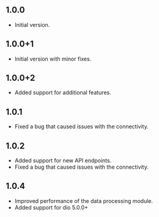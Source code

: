 ## 1.0.0

- Initial version.

## 1.0.0+1

- Initial version with minor fixes.


## 1.0.0+2
- Added support for additional features.

## 1.0.1

- Fixed a bug that caused issues with the connectivity.

## 1.0.2
- Added support for new API endpoints.
- Fixed a bug that caused issues with the connectivity.

## 1.0.4
- Improved performance of the data processing module.
- Added support for dio 5.0.0+